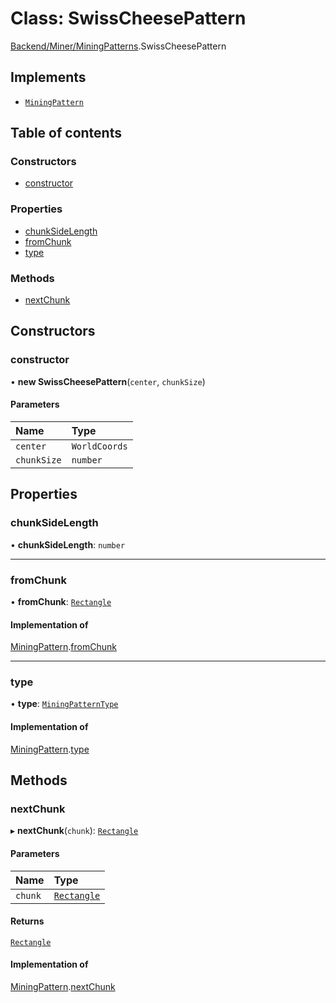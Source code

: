 # Class: SwissCheesePattern

[Backend/Miner/MiningPatterns](../modules/Backend_Miner_MiningPatterns.md).SwissCheesePattern

## Implements

- [`MiningPattern`](../interfaces/Backend_Miner_MiningPatterns.MiningPattern.md)

## Table of contents

### Constructors

- [constructor](Backend_Miner_MiningPatterns.SwissCheesePattern.md#constructor)

### Properties

- [chunkSideLength](Backend_Miner_MiningPatterns.SwissCheesePattern.md#chunksidelength)
- [fromChunk](Backend_Miner_MiningPatterns.SwissCheesePattern.md#fromchunk)
- [type](Backend_Miner_MiningPatterns.SwissCheesePattern.md#type)

### Methods

- [nextChunk](Backend_Miner_MiningPatterns.SwissCheesePattern.md#nextchunk)

## Constructors

### constructor

• **new SwissCheesePattern**(`center`, `chunkSize`)

#### Parameters

| Name        | Type          |
| :---------- | :------------ |
| `center`    | `WorldCoords` |
| `chunkSize` | `number`      |

## Properties

### chunkSideLength

• **chunkSideLength**: `number`

---

### fromChunk

• **fromChunk**: [`Rectangle`](../interfaces/_types_global_GlobalTypes.Rectangle.md)

#### Implementation of

[MiningPattern](../interfaces/Backend_Miner_MiningPatterns.MiningPattern.md).[fromChunk](../interfaces/Backend_Miner_MiningPatterns.MiningPattern.md#fromchunk)

---

### type

• **type**: [`MiningPatternType`](../enums/Backend_Miner_MiningPatterns.MiningPatternType.md)

#### Implementation of

[MiningPattern](../interfaces/Backend_Miner_MiningPatterns.MiningPattern.md).[type](../interfaces/Backend_Miner_MiningPatterns.MiningPattern.md#type)

## Methods

### nextChunk

▸ **nextChunk**(`chunk`): [`Rectangle`](../interfaces/_types_global_GlobalTypes.Rectangle.md)

#### Parameters

| Name    | Type                                                                |
| :------ | :------------------------------------------------------------------ |
| `chunk` | [`Rectangle`](../interfaces/_types_global_GlobalTypes.Rectangle.md) |

#### Returns

[`Rectangle`](../interfaces/_types_global_GlobalTypes.Rectangle.md)

#### Implementation of

[MiningPattern](../interfaces/Backend_Miner_MiningPatterns.MiningPattern.md).[nextChunk](../interfaces/Backend_Miner_MiningPatterns.MiningPattern.md#nextchunk)
